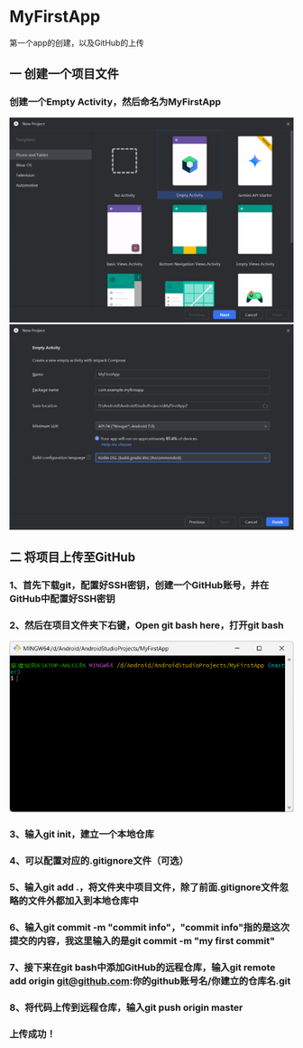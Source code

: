 # MyFirstApp
第一个app的创建，以及GitHub的上传
## 一 创建一个项目文件
### 创建一个Empty Activity，然后命名为MyFirstApp
![image](image\1.png)
![image](image\2.png)
## 二 将项目上传至GitHub
### 1、首先下载git，配置好SSH密钥，创建一个GitHub账号，并在GitHub中配置好SSH密钥
### 2、然后在项目文件夹下右键，Open git bash here，打开git bash
![image](image\3.png)
### 3、输入**git init**，建立一个本地仓库
### 4、可以配置对应的.gitignore文件（可选）
### 5、输入**git add .**，将文件夹中项目文件，除了前面.gitignore文件忽略的文件外都加入到本地仓库中
### 6、输入**git commit -m "commit info"**，"commit info"指的是这次提交的内容，我这里输入的是**git commit -m "my first commit"**
### 7、接下来在git bash中添加GitHub的远程仓库，输入**git remote add origin git@github.com:你的github账号名/你建立的仓库名.git**
### 8、将代码上传到远程仓库，输入**git push origin master**
### 上传成功！